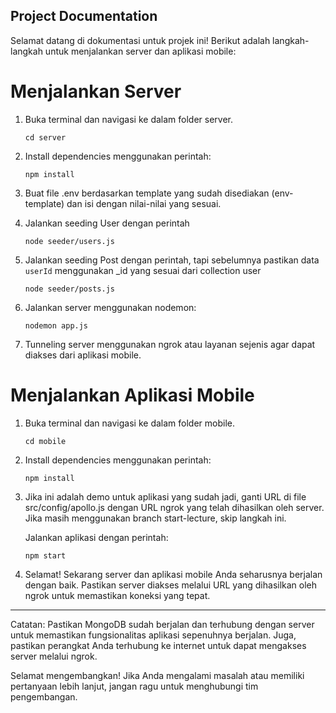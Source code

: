 ## Project Documentation

Selamat datang di dokumentasi untuk projek ini! Berikut adalah langkah-langkah untuk menjalankan server dan aplikasi mobile:

# Menjalankan Server

1. Buka terminal dan navigasi ke dalam folder server.

    ```
    cd server
    ```

2. Install dependencies menggunakan perintah:

    ```
    npm install
    ```

3. Buat file .env berdasarkan template yang sudah disediakan (env-template) dan isi dengan nilai-nilai yang sesuai.

4. Jalankan seeding User dengan perintah

    ```
    node seeder/users.js
    ```

5. Jalankan seeding Post dengan perintah, tapi sebelumnya pastikan data `userId` menggunakan \_id yang sesuai dari collection user

    ```
    node seeder/posts.js
    ```

6. Jalankan server menggunakan nodemon:

    ```
    nodemon app.js
    ```

7. Tunneling server menggunakan ngrok atau layanan sejenis agar dapat diakses dari aplikasi mobile.

# Menjalankan Aplikasi Mobile

1. Buka terminal dan navigasi ke dalam folder mobile.

    ```
    cd mobile
    ```

2. Install dependencies menggunakan perintah:

    ```
    npm install
    ```

3. Jika ini adalah demo untuk aplikasi yang sudah jadi, ganti URL di file src/config/apollo.js dengan URL ngrok yang telah dihasilkan oleh server. Jika masih menggunakan branch start-lecture, skip langkah ini.

    Jalankan aplikasi dengan perintah:

    ```
    npm start
    ```

4. Selamat! Sekarang server dan aplikasi mobile Anda seharusnya berjalan dengan baik. Pastikan server diakses melalui URL yang dihasilkan oleh ngrok untuk memastikan koneksi yang tepat.

---

Catatan: Pastikan MongoDB sudah berjalan dan terhubung dengan server untuk memastikan fungsionalitas aplikasi sepenuhnya berjalan. Juga, pastikan perangkat Anda terhubung ke internet untuk dapat mengakses server melalui ngrok.

Selamat mengembangkan! Jika Anda mengalami masalah atau memiliki pertanyaan lebih lanjut, jangan ragu untuk menghubungi tim pengembangan.
